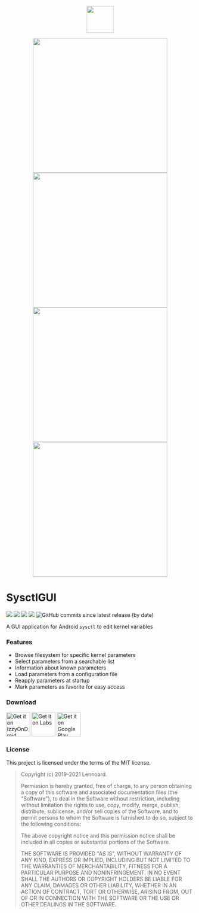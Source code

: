 <p align="center">
  <img width="72" height="72" src="https://i.imgur.com/TPKCbg6.png"/>
</p>

<p align="center">
  <img height="360" src="https://lh3.googleusercontent.com/luyywOfv_SnPURTVwcdMY3v-frlpcVA4yUipvRbYlrUvh0hDJx0GXNnxQLIkmeSBRg"/>
  <img height="360" src="https://lh3.googleusercontent.com/jI8jHuxbZqv3p8tLw3NcPh2_B5PT-PzcMhcnpgngLxyIr4bm5WPgJaXeAQJ6jFWKMJU"/>
  <img height="360" src="https://lh3.googleusercontent.com/rrMwJB_wtyX9lxw6S6qN2FODG8WulUzMrppWHQ-UNHscoXCVK6wHkGbt5eXiY-dCYNsN"/>
  <img height="360" src="https://lh3.googleusercontent.com/CkvWjRqI6j7NcYP6s2eK2jpI2-B4MQJMfsmirlvNhqyrzcL_lj_NGUAUVifHmZoGmGs"/>
</p>

# SysctlGUI

![](https://img.shields.io/github/languages/top/Lennoard/SysctlGUI)
![](https://img.shields.io/github/contributors/Lennoard/SysctlGUI)
![](https://img.shields.io/github/downloads/Lennoard/SysctlGUI/total)
![](https://img.shields.io/github/v/release/Lennoard/SysctlGUI)
![GitHub commits since latest release (by date)](https://img.shields.io/github/commits-since/Lennoard/SysctlGUI/latest/master)

A GUI application for Android <code>sysctl</code> to edit kernel variables

### Features

- Browse filesystem for specific kernel parameters
- Select parameters from a searchable list
- Information about known parameters
- Load parameters from a configuration file
- Reapply parameters at startup
- Mark parameters as favorite for easy access

### Download
<a href='https://apt.izzysoft.de/fdroid/index/apk/com.androidvip.sysctlgui'><img alt='Get it on IzzyOnDroid' height="64" src='https://gitlab.com/IzzyOnDroid/repo/-/raw/master/assets/IzzyOnDroid.png'/></a>
<a href='https://labs.xda-developers.com/store/app/com.androidvip.sysctlgui'><img alt='Get it on Labs' height="64" src='https://i.imgur.com/Pz29bXH.png'/></a>
<a href='https://play.google.com/store/apps/details?id=com.androidvip.sysctlgui&pcampaignid=pcampaignidMKT-Other-global-all-co-prtnr-py-PartBadge-Mar2515-1'><img alt='Get it on Google Play' height="64" src='https://play.google.com/intl/en_us/badges/static/images/badges/en_badge_web_generic.png'/></a>

### License
This project is licensed under the terms of the MIT license.

> Copyright (c) 2019-2021 Lennoard.
>
> Permission is hereby granted, free of charge, to any person obtaining a copy of this software and associated documentation files (the "Software"), to deal in the Software without restriction, including without limitation the rights to use, copy, modify, merge, publish, distribute, sublicense, and/or sell copies of the Software, and to permit persons to whom the Software is furnished to do so, subject to the following conditions:
>
> The above copyright notice and this permission notice shall be included in all copies or substantial portions of the Software.
>
> THE SOFTWARE IS PROVIDED "AS IS", WITHOUT WARRANTY OF ANY KIND, EXPRESS OR IMPLIED, INCLUDING BUT NOT LIMITED TO THE WARRANTIES OF MERCHANTABILITY, FITNESS FOR A PARTICULAR PURPOSE AND NONINFRINGEMENT. IN NO EVENT SHALL THE AUTHORS OR COPYRIGHT HOLDERS BE LIABLE FOR ANY CLAIM, DAMAGES OR OTHER LIABILITY, WHETHER IN AN ACTION OF CONTRACT, TORT OR OTHERWISE, ARISING FROM, OUT OF OR IN CONNECTION WITH THE SOFTWARE OR THE USE OR OTHER DEALINGS IN THE SOFTWARE.
